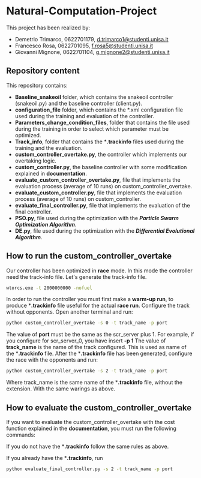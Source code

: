 # Natural-Computation-Project

This project has been realized by:
- Demetrio Trimarco, 0622701179, d.trimarco1@studenti.unisa.it
- Francesco Rosa, 0622701095, f.rosa5@studenti.unisa.it
- Giovanni Mignone, 0622701104, g.mignone2@studenti.unisa.it

## Repository content

This repository contains:
- **Baseline_snakeoil** folder, which contains the snakeoil controller (snakeoil.py) and the baseline controller (client.py).
- **configuration_file** folder, which contains the *.xml configuration file used during the training and evaluation of the controller.
- **Parameters_change_condition_files**, folder that contains the file used during the training in order to select which parameter must be optimized.
- **Track_info**, folder that contains the ***.trackinfo** files used during the training and the evaluation.
- **custom_controller_overtake.py**, the controller which implements our overtaking logic.
- **custom_controller.py**, the baseline controller with some modification explained in **documentation**.
- **evaluate_custom_controller_overtake.py**, file that implements the evaluation process (average of 10 runs) on custom_controller_overtake. 
- **evaluate_custom_controller.py**, file that implements the evaluation process (average of 10 runs) on custom_controller.
- **evaluate_final_controller.py**, file that implements the evaluation of the final controller.
- **PSO&#46;py**, file used during the optimization with the ***Particle Swarm Optimization Algorithm***.
- **DE&#46;py**, file used during the optimization with the ***Differential Evolutional Algorithm***.

## How to run the custom_controller_overtake

Our controller has been optimized in **race** mode.
In this mode the controller need the track-info file.
Let's generate the track-info file.

```bash
wtorcs.exe -t 2000000000 -nofuel
```
In order to run the controller you must first make a **warm-up run**, to produce ***.trackinfo** file useful for the actual **race run**.
Configure the track without opponents.
Open another terminal and run:
```bash
python custom_controller_overtake -s 0 -t track_name -p port
```
The value of **port** must be the same as the scr_server plus 1.
For example, if you configure for scr_server_0, you have insert **-p 1**
The value of **track_name** is the name of the track configured. This is used as name of the ***.trackinfo** file.
After the ***.trackinfo** file has been generated, configure the race with the opponents and run:
```bash
python custom_controller_overtake -s 2 -t track_name -p port
```
Where track_name is the same name of the ***.trackinfo** file, without the extension.
With the same warings as above.

## How to evaluate the custom_controller_overtake
If you want to evaluate the custom_controller_overtake with the cost function explained in the **documentation**, you must run the following commands:

If you do not have the ***.trackinfo** follow the same rules as above.

If you already have the ***.trackinfo**, run
```bash
python evaluate_final_controller.py -s 2 -t track_name -p port
```